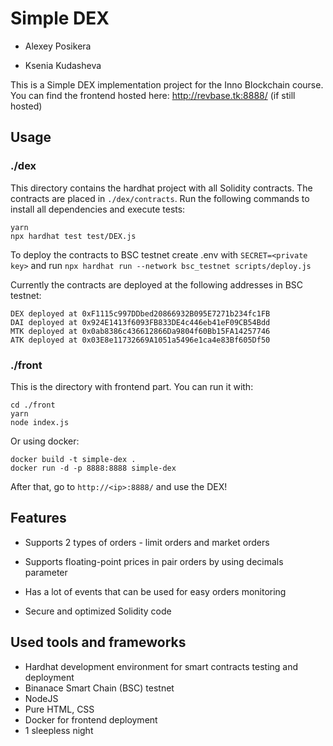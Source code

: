 # Simple DEX

* Alexey Posikera

* Ksenia Kudasheva

This is a Simple DEX implementation project for the Inno Blockchain course. You can find the frontend hosted here: http://revbase.tk:8888/ (if still hosted)

## Usage

### ./dex

This directory contains the hardhat project with all Solidity contracts. The contracts are placed in `./dex/contracts`. Run the following commands to install all dependencies and execute tests:

```
yarn
npx hardhat test test/DEX.js
```

To deploy the contracts to BSC testnet create .env with `SECRET=<private key>` and run `npx hardhat run --network bsc_testnet scripts/deploy.js`

Currently the contracts are deployed at the following addresses in BSC testnet:

```
DEX deployed at 0xF1115c997DDbed20866932B095E7271b234fc1FB
DAI deployed at 0x924E1413f6093FB833DE4c446eb41eF09CB54Bdd
MTK deployed at 0x0ab8386c436612866Da9804f60Bb15FA14257746
ATK deployed at 0x03E8e11732669A1051a5496e1ca4e83Bf605Df50 
```

### ./front

This is the directory with frontend part. You can run it with:

```
cd ./front
yarn
node index.js
```

Or using docker:

```
docker build -t simple-dex .
docker run -d -p 8888:8888 simple-dex
```

After that, go to `http://<ip>:8888/` and use the DEX!

## Features

* Supports 2 types of orders - limit orders and market orders

* Supports floating-point prices in pair orders by using decimals parameter

* Has a lot of events that can be used for easy orders monitoring

* Secure and optimized Solidity code

## Used tools and frameworks

* Hardhat development environment for smart contracts testing and deployment
* Binanace Smart Chain (BSC) testnet
* NodeJS
* Pure HTML, CSS
* Docker for frontend deployment
* 1 sleepless night
